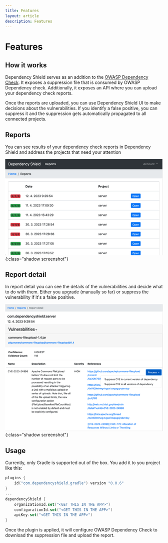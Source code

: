 ```yaml
---
title: Features
layout: article
description: Features
---
```


# Features

## How it works
Dependency Shield serves as an addition to the [OWASP Dependency Check](https://owasp.org/www-project-dependency-check/). 
It exposes a suppression file that is consumed by OWASP Dependency check. Additionally, it exposes an API where you can 
upload your dependency check reports.

Once the reports are uploaded, you can use Dependency Shield UI to make decisions about the vulnerabilities. If you
identify a false positive, you can suppress it and the suppression gets automatically propagated to all connected projects.

## Reports
You can see results of your dependency check reports in Dependency Shield and address the projects that need your attention 

![Reports](/images/screenshots/reports.png){:class="shadow screenshot"}

## Report detail
In report detail you can see the details of the vulnerabilities and decide what to do with them. Either you upgrade 
(manually so far) or suppress the vulnerability if it's a false positive.

![Report detail](/images/screenshots/report-detail.png){:class="shadow screenshot"}

## Usage
Currently, only Gradle is supported out of the box. You add it to you project like this:

```kotlin
plugins {
    id("com.dependencyshield.gradle") version "0.0.6"
}
...
dependencyShield {
    organizationId.set("<GET THIS IN THE APP>")
    configurationId.set("<GET THIS IN THE APP>")
    apiKey.set("<GET THIS IN THE APP>")
}
```
Once the plugin is applied, it will configure OWASP Dependency Check to download the suppression file and upload the report.

